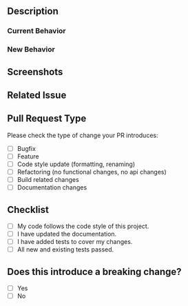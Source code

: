 <!--
Provide a general summary of your changes in the title above

NOTE: Please uncomment (Ctrl/Cmd + /) the header lines if
you have that information about the pull request
-->

<!--
- Describe your changes in detail
- What does this pull request add/fix? Explain your changes.
-->
## Description

### Current Behavior

### New Behavior

<!--
- Screenshots
-->
## Screenshots

<!--
- This project only accepts pull requests related to open issues
- If suggesting a new feature or change, please discuss it in an issue first
- Does your pull request close any issue? If so, please provide a link to the issue.
- If your pull request references an issue, please provide a link to the issue.
-->
## Related Issue

<!--
- Why is this change required?
- What problem does it solve?
-->
<!-- ## Motivation and Context -->

<!--
- What types of changes does your code introduce?
- Put an `x` in all the boxes that apply:
-->
## Pull Request Type

Please check the type of change your PR introduces:

- [ ] Bugfix
- [ ] Feature
- [ ] Code style update (formatting, renaming)
- [ ] Refactoring (no functional changes, no api changes)
- [ ] Build related changes
- [ ] Documentation changes

<!--
- Go over all the following points, and put an `x` in all the boxes that apply.
- If you're unsure about any of these, don't hesitate to ask. We're here to help!
-->
## Checklist

- [ ] My code follows the code style of this project.
- [ ] I have updated the documentation.
- [ ] I have added tests to cover my changes.
- [ ] All new and existing tests passed.

## Does this introduce a breaking change?

- [ ] Yes
- [ ] No

<!-- If this introduces a breaking change, please describe the impact of your change below. -->

<!--
- Provide additional context if necessary.
- Examples: version, OS, Browser, Other environment information, error logs, etc.
-->
<!-- ## Additional Context -->

